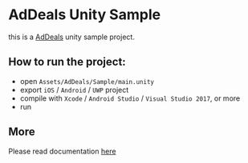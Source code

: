 # AdDeals Unity Sample

this is a [AdDeals](https://www.addealsnetwork.com/) unity sample project.

## How to run the project:

* open `Assets/AdDeals/Sample/main.unity`
* export `iOS` / `Android` / `UWP` project
* compile with `Xcode` / `Android Studio` / `Visual Studio 2017`, or more
* run

## More

Please read documentation [here](./Assets/AdDeals/Document/readme.md)

